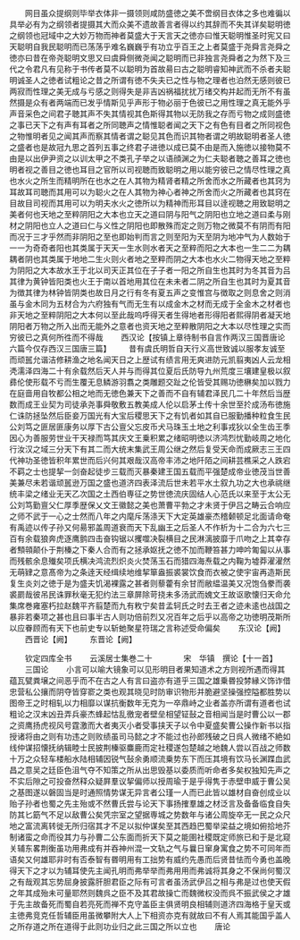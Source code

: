 <!-- { "loadSidebar": true } -->
　　网目虽众提纲则毕举衣体非一摄领则咸防盛徳之美不啻纲目衣体之多也难徧以具举必有为之纲领者提摄其大而众美不遗故善言者得以约其辞而不失其详矣聪明徳之纲领也冠域中之大妙万物而神者莫盛大于天言天之徳亦曰惟天聪明惟圣时宪又曰天聪明自我民聪明而已荡荡乎难名巍巍乎有功立乎百王之上者莫盛于尧舜言尧舜之徳亦曰昔在帝尧聪明文思又曰虞舜侧微尧闻之聪明而已非独言尧舜者之为然下及三代之令君凡有见称于书传者莫不以聪明为首故昜曰古之聪明睿知神武而不杀者夫聪明诚圣人之徳者试粗论之昔之所谓有徳不失夫已之性与物之理者也泊然无感则彼已两寂而性理之美无成与亏感之则得失是非吉凶祸福扰扰万绪交构并起而无所不有虽然摄是众有者两端而已发乎情斯见乎声形于物必丽于色彼已之用性理之真无能外乎声音采色之间君子聴其声不失其情视其色斯得其物以无防我之存而亏物之成则盛徳之事已天下之有声有耳者之所同聴声之情惟聪者闻之天下之有色有目者之所同视色之物惟明者见之闻其声而察其情者谓之聪见其色而识其物者谓之明故聪明者圣人徳之盛者也是故冠九思之首列五事之终君子进徳以成已莫不由是而入施徳以接物莫不由是以出伊尹资之以训太甲之不类孔子举之以语顔渊之为仁夫聪者聴之善耳之徳也明者视之善目之徳也耳目之官所以司视聴而致聪明之用以能穷彼已之情尽性理之真也水火之所生而精明所在也水之在人其物为精肾者精之所舍而水之所藏者也其窍为耳故耳司聴而其用可以为聪火之在人其物为神心者神之所舍而火之所藏者也其窍在目故目司视而其用可以为明夫水火之徳所以为精神而形耳目以逹视聴之用致聪明之美者何也天地之至粹阴阳之大本也立天之道曰阴与阳气之阴阳也立地之道曰柔与刚材之阴阳也立人之道曰仁与义性之阴阳也即散殊而定之则万物之微莫不有阴而有阳而况于三才乎然而非阴阳之至也即始判而言之则至阳为天至阴为地冲气为人数始于一一为奇奇者阳也其类属于天天一生水则水者天之至粹而阳之大本也一生二二为耦耦者阴也其类属于地地二生火则火者地之至粹而阴之大本也水火二物得天地之至粹为阴阳之大本故水王于北以司天正其位在子子者一阳之所自生也其时为冬其音为吕其律为黄钟皆阳类也火王于南以首地用其位在未未者二阴之所自生也其时为夏其音为徴其律为林钟皆阴类也故日月之行有冬有夏五声之变惟宫与徴取之则息舍之则消虽与金木同为五材合为六府独有气而无生有以成金木之材而无成于全金木之材者也非天地之至粹阴阳之大本何以至此哉呜呼得天者生得地者形得阳者熙得阴者凝天地阴阳者万物之所入出而无能外之意者也资天地之至粹散阴阳之大本以尽性理之实而穷彼已之真何所徃而不得哉
　　西汉论【按镇上章待制书自言作两汉三国晋唐论六篇今仅存西汉三国唐三篇】
　　昔有虞氏明哲自天行义高世致诚以服孝友诚至而顽嚚允谐洁修耕渔之地名闻天日之上歴试有绩言用无爽进防元凯翦夷凶人云龙相凴濡泽四海二十有余载然后天人并与而得其位夏后氏防导九州荒度三壤建皇极以叙彞伦使形载不亏而生覆无息鳞游羽翥之类雕题交趾之伦皆受其赐功徳楙矣加以戮力在庭啬用自牧都公相之地而无徳色兼天下之善而不自有辅君泽民几二十年然后当歴数而成王业契为司徒承尧事舜敬敷五教美成人伦以启茅土传十余世至扵成汤布徳施仁诛防拯坠然后臣妾万国光有大宝后稷思天下之有饥者如其自已服勤播种粒食生民公刘笃之匪居匪康务以厚下古公亶父忘皮币犬马珠玉土地之利事戎狄以全生齿王季因心为善服劳世业干天禄而笃其庆文王乗积累之绪昭明徳以济鸿烈忧勤岐周之地化行汝汉之域三分天下有其二而大统末集武王周公继之然后复受天命而成厥志三王四代神功圣徳皆积年累世而后兴何其艰哉汉高帝丰沛之地阡陌之间耕芸樵采之人跌宕不羁之士也提挈一剑奋起徒步三载而灭暴秦建王国五载而平强楚成帝业徳茂当世善美兼尽未若谐顽嚚逊万国之盛也道济四表泽流后世未若平水土叙九功之大也承祧继统丰梁之绪业无天乙次国之土西伯専征之势世徳流庆固结人心范氏以来至于太公无公刘笃勤亶父仁厚季歴保乂文王徽懿之美也萧曹平勃之才未贤于伊吕之畴云合响应之师不武于一心之士然而八年之内麾斥荡涤天下大定英雄豪杰稽颡顿足北面请命奄有禹迹以传子孙又何昜邪盖周道衰而天下乱幽王之后圣人不作析为十二合为六七三百有余载狼奔虎逐鹰鹯四击奋钩锯以攫噬决裂横目之民淋漓披靡于爪吻之上其幸存者顦顇颠仆于荆榛之下秦人合而有之拯承妪抚之徳不加而鞭笞甚力呻吟匍匐以从事而残骸余息殱矣项氏横决鸿流烈炽炎火焚荡玉石而猎四海焘载之内鞠为墟莽濯濯然无萌肄之意髙帝为之条逹天经缉续地维挈箪盎振裘裳饮食而衣被之使宇宙再造斯民复生炎刘之徳于是为盛夫饥渴裸露之甚者则藜藿有余甘而敝緼温美又况饱刍豢而袭裘罽哉彼吊民诛罪秋毫无犯约法三章屏除苛挠未多汤武而媿文王故讴歌懐归天命允集席巻雍塞朽拉赵魏平齐翦楚而九有敉宁矣昔孟轲氏之时去王者之迹未逺也战国之暴非若秦项之甚也且曰事半古人则功倍前烈又况百年之后乎以高帝之功徳明茂斯所以应眷顾而有天下也前史专以斩虵聚星符瑞之言称述受命偏矣
　　东汉论【阙】
　　西晋论【阙】
　　东晋论【阙】






　　钦定四库全书
　　云溪居士集巻二十　　　　宋　华镇　撰论【十一首】
　　三国论
　　小言可以喻大镜象可以见形明目者果知道术之方则视所遇而得其蕴瓦甓粪壌之间恶乎而不在古之人有言曰盗亦有道乎三国之雄乗昬投棼縁义饰诈借忠营私公攘而阴夺皆穿窬之类也观其晓见时防审识物形并脆避坚操强控隘都胜势以图帝王之时相轧以力相靡以谋抗衡数年无克为一卒鼎峙之业者盖亦所谓有道者也试粗论之汉末凶丑弄兵豪杰蜂起怙乱徼宠者壁垒相望钲鼔之音相闻当是时曹公以一郡之资鹰扬虎视风号霆激而大者夷灭小者受事挟天子以令中夏盛矣曹公操作新书以指授诸将由之则有功违之则败绩虽司马懿之才不能过也孙郎残破之日呉人微绪不絶如线仲谋招懐抚纳辑睦士民披荆榛驱麋鹿而定社稷遂包楚越之地魏人尝以百战之师数十万之众轻车楼船水陆相辅因锐气鼔余勇顺流乗势东下而压其境有饮马长渊蹀血武昌之意吴之廷臣色沮气夺不知策之所从出思毁基以委质而听命者多矣权独知先声之不实后隙之可投奋然释众疑屛羣议挈偏师以授周瑜于是乎得隽于赤壁申威于曹公吴之基图遂以磐固当是时通照情势谋无异言者公瑾一人而已此皆以雄材自奋创成业以贻子孙者也蜀之先主殆或不然曹氏尝与论天下事扬搉羣雄之材泛言及备备临食自失防其匕筯气不足以敌曹公矣凭宗室之望据専城之势数年与诸公周旋卒无一民之众尺地之富流离转徙无所归宿其才不足以拟仲谋矣至其西趋巴蜀举梁益之境如俯拾地芥制诸蛮之命而役其力与孙曹二公东面而折天下莫之能圉社稷既定师旅已和于是北窥关辅东畧荆衡虽功用弗成有并吞神州混一文轨之气与曩日窜身寓食之势不可同年而语矣又何雄耶非时有否泰智有昬明用有工拙势有威约先愚而后贤昔怯而今勇也盖晚得天下之才以为辅耳使先主闻孔明而弗举举而弗用用而弗诚将其身之不保尚何蜀汉之有哉观其忘势屈身披露肝胆君臣之际有可言者虽汤武伊吕之相与弗是过也使天假之年其成殆未可量耶然则魏呉之臣不及其君故操亡而魏微权没而呉不振武侯之才雄于先主故备死而蜀自若亮死而禅不克守盖臣主俱贤明良相辅则道济四海格于皇天或主徳弗竞克任哲辅臣用虽微攀附大人上下相资亦克有就故曰不有人焉其能国乎盖人之所存道之所在道得于此则功业归之此三国之所以立也
　　唐论

